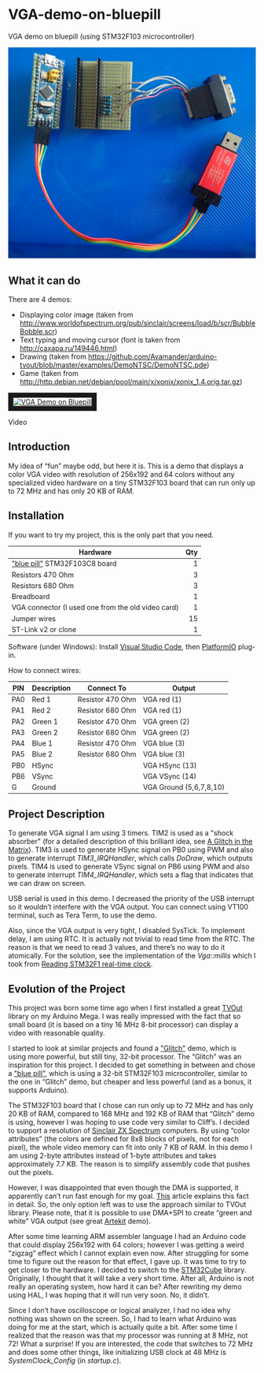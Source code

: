 # VGA-demo-on-bluepill
VGA demo on bluepill (using STM32F103 microcontroller)

![Board](https://raw.githubusercontent.com/abelykh0/VGA-demo-on-bluepill/master/doc/Board.jpg)

## What it can do
There are 4 demos:
* Displaying color image (taken from http://www.worldofspectrum.org/pub/sinclair/screens/load/b/scr/BubbleBobble.scr)
* Text typing and moving cursor (font is taken from http://caxapa.ru/149446.html)
* Drawing (taken from https://github.com/Avamander/arduino-tvout/blob/master/examples/DemoNTSC/DemoNTSC.pde)
* Game (taken from http://http.debian.net/debian/pool/main/x/xonix/xonix_1.4.orig.tar.gz)

<a href="http://www.youtube.com/watch?feature=player_embedded&v=97oakB1NX68
" target="_blank"><img src="http://img.youtube.com/vi/97oakB1NX68/0.jpg" 
alt="VGA Demo on Bluepill" width="480" height="360" border="10" /></a>

Video

## Introduction
My idea of “fun” maybe odd, but here it is. This is a demo that displays a color VGA video with resolution of 256x192 and 64 colors without any specialized video hardware on a tiny STM32F103 board that can run only up to 72 MHz and has only 20 KB of RAM.

## Installation
If you want to try my project, this is the only part that you need.

| Hardware      |    Qty|
| ------------- | -----:|
| ["blue pill"](https://stm32-base.org/boards/STM32F103C8T6-Blue-Pill) STM32F103C8 board | 1
| Resistors 470 Ohm | 3
| Resistors 680 Ohm | 3
| Breadboard | 1
| VGA connector (I used one from the old video card) | 1
| Jumper wires | 15
| ST-Link v2 or clone | 1

Software (under Windows): Install [Visual Studio Code](https://code.visualstudio.com/), then [PlatformIO](http://docs.platformio.org/en/latest/ide/vscode.html) plug-in.

How to connect wires:

| PIN | Description | Connect To | Output |
| --- | ----------- | ---------- | ------ |
| PA0 | Red 1 | Resistor 470 Ohm | VGA red (1)
| PA1 | Red 2 | Resistor 680 Ohm | VGA red (1)
| PA2 | Green 1 | Resistor 470 Ohm | VGA green (2)
| PA3 | Green 2 | Resistor 680 Ohm | VGA green (2)
| PA4 | Blue 1 | Resistor 470 Ohm | VGA blue (3)
| PA5 | Blue 2 | Resistor 680 Ohm | VGA blue (3)
| PB0 | HSync | | VGA HSync (13)
| PB6 | VSync | | VGA VSync (14)
| G | Ground | | VGA Ground (5,6,7,8,10)

## Project Description
To generate VGA signal I am using 3 timers. TIM2 is used as a "shock absorber" (for a detailed description of this brilliant idea, see [A Glitch in the Matrix](http://cliffle.com/blog/glitch-in-the-matrix/)). TIM3 is used to generate HSync signal on PB0 using PWM and also to generate interrupt *TIM3_IRQHandler*, which calls *DoDraw*, which outputs pixels. TIM4 is used to generate VSync signal on PB6 using PWM and also to generate interrupt *TIM4_IRQHandler*, which sets a flag that indicates that we can draw on screen.

USB serial is used in this demo. I decreased the priority of the USB interrupt so it wouldn’t interfere with the VGA output. You can connect using VT100 terminal, such as Tera Term, to use the demo.

Also, since the VGA output is very tight, I disabled SysTick. To implement delay, I am using RTC. It is actually not trivial to read time from the RTC. The reason is that we need to read 3 values, and there’s no way to do it atomically. For the solution, see the implementation of the *Vga::millis* which I took from [Reading STM32F1 real-time clock](https://www.tablix.org/~avian/blog/archives/2012/04/reading_stm32f1_real_time_clock/).

## Evolution of the Project
This project was born some time ago when I first installed a great [TVOut](https://playground.arduino.cc/Main/TVout) library on my Arduino Mega. I was really impressed with the fact that so small board (it is based on a tiny 16 MHz 8-bit processor) can display a video with reasonable quality.

I started to look at similar projects and found a ["Glitch"](http://cliffle.com/blog/introducing-glitch/) demo, which is using more powerful, but still tiny, 32-bit processor. The “Glitch” was an inspiration for this project. I decided to get something in between and chose a ["blue pill"](https://stm32-base.org/boards/STM32F103C8T6-Blue-Pill), which is using a 32-bit STM32F103 microcontroller, similar to the one in “Glitch” demo, but cheaper and less powerful (and as a bonus, it supports Arduino).

The STM32F103 board that I chose can run only up to 72 MHz and has only 20 KB of RAM, compared to 168 MHz and 192 KB of RAM that “Glitch” demo is using, however I was hoping to use code very similar to Cliff’s. I decided to support a resolution of [Sinclair ZX Spectrum](https://en.wikipedia.org/wiki/ZX_Spectrum_graphic_modes) computers. By using “color attributes” (the colors are defined for 8x8 blocks of pixels, not for each pixel), the whole video memory can fit into only 7 KB of RAM. In this demo I am using 2-byte attributes instead of 1-byte attributes and takes approximately 7.7 KB. The reason is to simplify assembly code that pushes out the pixels.

However, I was disappointed that even though the DMA is supported, it apparently can’t run fast enough for my goal. [This](https://vjordan.info/log/fpga/stm32-bare-metal-start-up-and-real-bit-banging-speed.html) article explains this fact in detail. So, the only option left was to use the approach similar to TVOut library. Please note, that it is possible to use DMA+SPI to create “green and white” VGA output (see great [Artekit](https://www.artekit.eu/vga-output-using-a-36-pin-stm32/) demo).

After some time learning ARM assembler language I had an Arduino code that could display 256x192 with 64 colors; however I was getting a weird “zigzag” effect which I cannot explain even now. After struggling for some time to figure out the reason for that effect, I gave up. It was time to try to get closer to the hardware. 
I decided to switch to the [STM32Cube](http://www.st.com/en/embedded-software/stm32cubef1.html) library. Originally, I thought that it will take a very short time. After all, Arduino is not really an operating system, how hard it can be? After rewriting my demo using HAL, I was hoping that it will run very soon. No, it didn’t.

Since I don’t have oscilloscope or logical analyzer, I had no idea why nothing was shown on the screen. So, I had to learn what Arduino was doing for me at the start, which is actually quite a bit. After some time I realized that the reason was that my processor was running at 8 MHz, not 72! What a surprise! If you are interested, the code that switches to 72 MHz and does some other things, like initializing USB clock at 48 MHz is *SystemClock_Config* (in *startup.c*).
